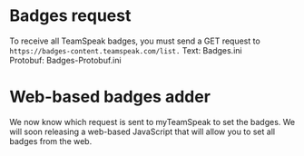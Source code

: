 # Badges request
To receive all TeamSpeak badges, you must send a GET request to 
```https://badges-content.teamspeak.com/list.```
Text: Badges.ini      
Protobuf: Badges-Protobuf.ini

# Web-based badges adder
We now know which request is sent to myTeamSpeak to set the badges. We will soon releasing a web-based JavaScript that will allow you to set all badges from the web.
